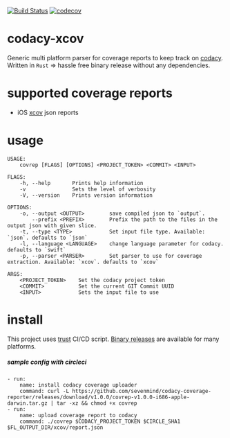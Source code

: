 [![Build Status](https://travis-ci.org/sevenmind/codacy-coverage-reporter.svg?branch=master)](https://travis-ci.org/sevenmind/codacy-coverage-reporter)
[![codecov](https://codecov.io/gh/sevenmind/codacy-coverage-reporter/branch/master/graph/badge.svg)](https://codecov.io/gh/sevenmind/codacy-coverage-reporter)

# codacy-xcov
Generic multi platform parser for coverage reports to keep track on [codacy](https://www.codacy.com). Written in `Rust` => hassle free binary release without any dependencies.

# supported coverage reports
- iOS [xcov](https://github.com/nakiostudio/xcov) json reports

# usage

    USAGE:
        covrep [FLAGS] [OPTIONS] <PROJECT_TOKEN> <COMMIT> <INPUT>

    FLAGS:
        -h, --help       Prints help information
        -v               Sets the level of verbosity
        -V, --version    Prints version information

    OPTIONS:
        -o, --output <OUTPUT>        save compiled json to `output`.
            --prefix <PREFIX>        Prefix the path to the files in the output json with given slice.
        -t, --type <TYPE>            Set input file type. Available: `json`. defaults to `json`
        -l, --language <LANGUAGE>    change language parameter for codacy. defaults to `swift`
        -p, --parser <PARSER>        Set parser to use for coverage extraction. Available: `xcov`. defaults to `xcov`

    ARGS:
        <PROJECT_TOKEN>    Set the codacy project token
        <COMMIT>           Set the current GIT Commit UUID
        <INPUT>            Sets the input file to use

# install

This project uses [trust](https://github.com/japaric/trust) CI/CD script. [Binary releases](https://github.com/sevenmind/codacy-coverage-reporter/releases) are available for many platforms.

##### sample config with circleci

    - run:
        name: install codacy coverage uploader
        command: curl -L https://github.com/sevenmind/codacy-coverage-reporter/releases/download/v1.0.0/covrep-v1.0.0-i686-apple-darwin.tar.gz | tar -xz && chmod +x covrep
    - run:
        name: upload coverage report to codacy
        command: ./covrep $CODACY_PROJECT_TOKEN $CIRCLE_SHA1 $FL_OUTPUT_DIR/xcov/report.json

